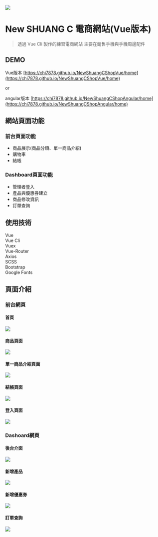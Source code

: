 
![](https://i.imgur.com/zdqNRzx.jpg?2)

New SHUANG C 電商網站(Vue版本)
=====================
> 透過 Vue Cli 製作的練習電商網站
主要在銷售手機與手機周邊配件


## DEMO
Vue版本
[https://chi7878.github.io/NewShuangCShopVue/home](https://chi7878.github.io/NewShuangCShopVue/home)

or 

angular版本
[https://chi7878.github.io/NewShuangCShopAngular/home](https://chi7878.github.io/NewShuangCShopAngular/home)


## 網站頁面功能
### 前台頁面功能
* 商品展示(商品分類、單一商品介紹)
* 購物車
* 結帳

### Dashboard頁面功能
* 管理者登入
* 產品與優惠券建立
* 商品修改資訊
* 訂單查詢

## 使用技術

 Vue  
 Vue Cli  
 Vuex  
 Vue-Router  
 Axios  
 SCSS  
 Bootstrap  
 Google Fonts


## 頁面介紹


### 前台網頁
#### 首頁
![](https://i.imgur.com/XHQJ3lQ.jpg)

#### 商品頁面
![](https://i.imgur.com/jjWtI0L.jpg)

#### 單一商品介紹頁面
![](https://i.imgur.com/GYob233.jpg)

#### 結帳頁面
![](https://i.imgur.com/5gPGegy.jpg)

#### 登入頁面
![](https://i.imgur.com/Vr24bvM.jpg)


### Dashoard網頁
#### 後台介面
![](https://i.imgur.com/a6LBgjf.jpg)

#### 新增產品
![](https://i.imgur.com/PKkrMYL.jpg)

#### 新增優惠券
![](https://i.imgur.com/vyZlpKo.jpg)

#### 訂單查詢
![](https://i.imgur.com/PDKS6Le.jpg)
